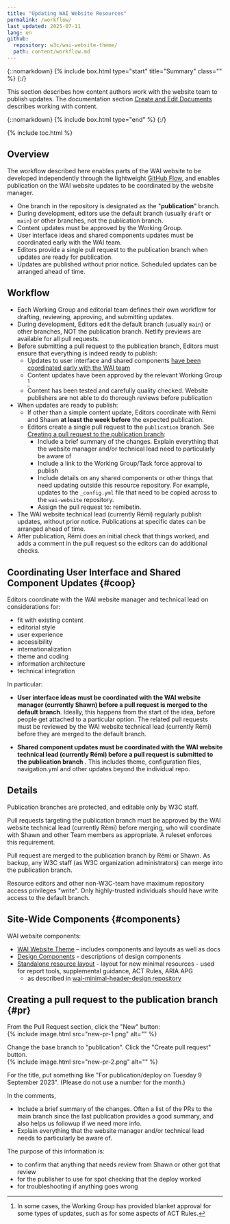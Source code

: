 ```yaml
---
title: "Updating WAI Website Resources"
permalink: /workflow/
last_updated: 2025-07-11
lang: en
github:
  repository: w3c/wai-website-theme/
  path: content/workflow.md
---
```


{::nomarkdown}
{% include box.html type="start" title="Summary" class="" %}
{:/}

This section describes how content authors work with the website team to publish updates. The documentation section [Create and Edit Documents](/writing/) describes working with content.

{::nomarkdown}
{% include box.html type="end" %}
{:/}

{% include toc.html %}

## Overview

The workflow described here enables parts of the WAI website to be developed independently through the lightweight [GitHub Flow](https://docs.github.com/en/get-started/quickstart/github-flow), and enables publication on the WAI website updates to be coordinated by the website manager.

* One branch in the repository is designated as the "**publication**" branch.
* During development, editors use the default branch (usually `draft` or `main`) or other branches, not the publication branch.
* Content updates must be approved by the Working Group.
* User interface ideas and shared components updates must be coordinated early with the WAI team.
* Editors provide a single pull request to the publication branch when updates are ready for publication.
* Updates are published without prior notice. Scheduled updates can be arranged ahead of time.

## Workflow

* Each Working Group and editorial team defines their own workflow for drafting, reviewing, approving, and submitting updates.
* During development, Editors edit the default branch (usually `main`) or other branches, NOT the publication branch. Netlify previews are available for all pull requests.
* Before submitting a pull request to the publication branch, Editors must ensure that everything is indeed ready to publish:
  * Updates to user interface and shared components [have been coordinated early with the WAI team](#coop)
  * Content updates have been approved by the relevant Working Group [^1]
  * Content has been tested and carefully quality checked. Website publishers are not able to do thorough reviews before publication
* When updates are ready to publish:
  * If other than a simple content update, Editors coordinate with Rémi and Shawn **at least the week before** the expected publication.
  * Editors create a single pull request to the `publication` branch. See [Creating a pull request to the publication branch](#pr):
    * Include a brief summary of the changes. Explain everything that the website manager and/or technical lead need to particularly be aware of
    * Include a link to the Working Group/Task force approval to publish
    * Include details on any shared components or other things that need updating outside this resource repository. For example, updates to the `_config.yml` file that need to be copied across to the `wai-website` repository.
    * Assign the pull request to: remibetin.
* The WAI website technical lead (currently Rémi) regularly publish updates, without prior notice. Publications at specific dates can be arranged ahead of time.
* After publication, Rémi does an initial check that things worked, and adds a comment in the pull request so the editors can do additional checks.

[^1]: In some cases, the Working Group has provided blanket approval for some types of updates, such as for some aspects of ACT Rules.

## Coordinating User Interface and Shared Component Updates {#coop}

Editors coordinate with the WAI website manager and technical lead on considerations for:
* fit with existing content
* editorial style
* user experience
* accessibility
* internationalization
* theme and coding
* information architecture
* technical integration

In particular:
* **User interface ideas must be coordinated with the WAI website manager (currently Shawn) before a pull request is merged to the default branch**. Ideally, this happens from the start of the idea, before people get attached to a particular option. The related pull requests must be reviewed by the WAI website technical lead (currently Rémi) before they are merged to the default branch.

* **Shared component updates must be coordinated with the WAI website technical lead (currently Rémi) before a pull request is submitted to the publication branch** . This includes theme, configuration files, navigation.yml and other updates beyond the individual repo.

## Details

Publication branches are protected, and editable only by W3C staff.

Pull requests targeting the publication branch must be approved by the WAI website technical lead (currently Rémi) before merging, who will coordinate with Shawn and other Team members as appropriate. A ruleset enforces this requirement.

Pull request are merged to the publication branch by Rémi or Shawn. As backup, any W3C staff (as W3C organization administrators) can merge into the publication branch.

Resource editors and other non-W3C-team have maximum repository access privileges "write". Only highly-trusted individuals should have write access to the default branch.

## Site-Wide Components {#components}

WAI website components:

* [WAI Website Theme](https://github.com/w3c/wai-website-theme/) – includes components and layouts as well as docs
* [Design Components](https://wai-website-theme.netlify.app/components/) - descriptions of design components
* [Standalone resource layout](https://github.com/w3c/wai-website-theme/blob/main/_layouts/standalone_resource.html) - layout for new minimal resources - used for report tools, supplemental guidance, ACT Rules, ARIA APG
  * as described in [wai-minimal-header-design repository](https://github.com/w3c/wai-minimal-header-design/)

## Creating a pull request to the publication branch {#pr}

From the Pull Request section, click the "New" button:<br>
{% include image.html src="new-pr-1.png" alt="" %}

Change the base branch to "publication". Click the "Create pull request" button.<br>
{% include image.html src="new-pr-2.png" alt="" %}

For the title, put something like "For publication/deploy on Tuesday 9 September 2023". (Please do not use a number for the month.)

In the comments,
* Include a brief summary of the changes. Often a list of the PRs to the main branch since the last publication provides a good summary, and also helps us followup if we need more info.
* Explain everything that the website manager and/or technical lead needs to particularly be aware of.

The purpose of this information is:
* to confirm that anything that needs review from Shawn or other got that review
* for the publisher to use for spot checking that the deploy worked
* for troubleshooting if anything goes wrong
